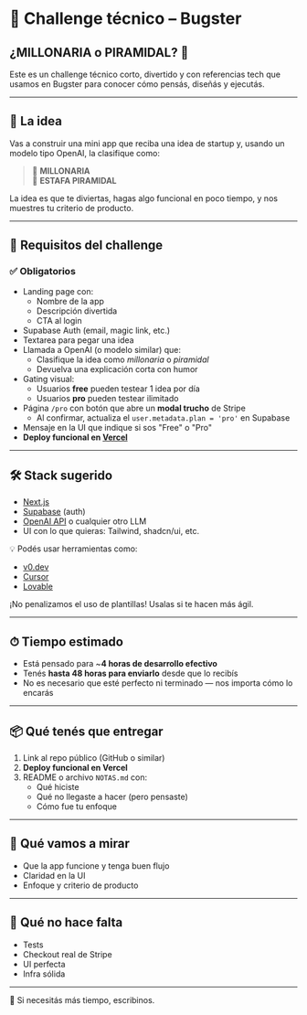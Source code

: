 # 🚀 Challenge técnico – Bugster  
## ¿MILLONARIA o PIRAMIDAL? 🤔

Este es un challenge técnico corto, divertido y con referencias tech que usamos en Bugster para conocer cómo pensás, diseñás y ejecutás.

---

## 🧠 La idea

Vas a construir una mini app que reciba una idea de startup y, usando un modelo tipo OpenAI, la clasifique como:

> 🚀 **MILLONARIA**  
> 💸 **ESTAFA PIRAMIDAL**

La idea es que te diviertas, hagas algo funcional en poco tiempo, y nos muestres tu criterio de producto.

---

## 🧩 Requisitos del challenge

### ✅ Obligatorios

- Landing page con:
  - Nombre de la app
  - Descripción divertida
  - CTA al login
- Supabase Auth (email, magic link, etc.)
- Textarea para pegar una idea
- Llamada a OpenAI (o modelo similar) que:
  - Clasifique la idea como *millonaria* o *piramidal*
  - Devuelva una explicación corta con humor
- Gating visual:
  - Usuarios **free** pueden testear 1 idea por día
  - Usuarios **pro** pueden testear ilimitado
- Página `/pro` con botón que abre un **modal trucho** de Stripe
  - Al confirmar, actualiza el `user.metadata.plan = 'pro'` en Supabase
- Mensaje en la UI que indique si sos "Free" o "Pro"
- **Deploy funcional en [Vercel](https://vercel.com/)**

---

## 🛠 Stack sugerido

- [Next.js](https://nextjs.org/)
- [Supabase](https://supabase.com/) (auth)
- [OpenAI API](https://platform.openai.com/) o cualquier otro LLM
- UI con lo que quieras: Tailwind, shadcn/ui, etc.

💡 Podés usar herramientas como:
- [v0.dev](https://v0.dev)
- [Cursor](https://www.cursor.sh/)
- [Lovable](https://www.lovable.so/)

¡No penalizamos el uso de plantillas! Usalas si te hacen más ágil.

---

## ⏱ Tiempo estimado

- Está pensado para ~**4 horas de desarrollo efectivo**
- Tenés **hasta 48 horas para enviarlo** desde que lo recibís
- No es necesario que esté perfecto ni terminado — nos importa cómo lo encarás

---

## 📦 Qué tenés que entregar

1. Link al repo público (GitHub o similar)
2. **Deploy funcional en Vercel**
3. README o archivo `NOTAS.md` con:
   - Qué hiciste
   - Qué no llegaste a hacer (pero pensaste)
   - Cómo fue tu enfoque

---

## 🧐 Qué vamos a mirar

- Que la app funcione y tenga buen flujo
- Claridad en la UI
- Enfoque y criterio de producto
  
---

## 🛑 Qué no hace falta

- Tests
- Checkout real de Stripe
- UI perfecta
- Infra sólida

---

💬 Si necesitás más tiempo, escribinos.  
